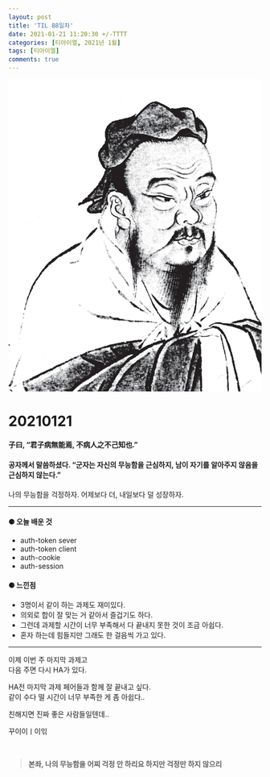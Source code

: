 ```yaml
---
layout: post
title: 'TIL 88일차'
date: 2021-01-21 11:20:30 +/-TTTT
categories: [티아이엘, 2021년 1월]
tags: [티아이엘]
comments: true
---
```


![image](/assets/img/sample/avatar.jpg)

# **20210121**

#### **子曰, “君子病無能焉, 不病人之不己知也.”**

#### **공자께서 말씀하셨다. “군자는 자신의 무능함을 근심하지, 남이 자기를 알아주지 않음을 근심하지 않는다.”**

나의 무능함을 걱정하자. 어제보다 더, 내일보다 덜 성장하자.

---

#### **⚈ 오늘 배운 것**

- auth-token sever
- auth-token client
- auth-cookie
- auth-session

#### **⚈ 느낀점**

- 3명이서 같이 하는 과제도 재미있다.
- 의외로 합이 잘 맞는 거 같아서 즐겁기도 하다.
- 그런데 과제할 시간이 너무 부족해서 다 끝내지 못한 것이 조금 아쉽다.
- 혼자 하는데 힘들지만 그래도 한 걸음씩 가고 있다.

---

이제 이번 주 마지막 과제고  
다음 주면 다시 HA가 있다.

HA전 마지막 과제 페어들과 함께 잘 끝내고 싶다.  
같이 수다 떨 시간이 너무 부족한 게 좀 아쉽다..

친해지면 진짜 좋은 사람들일텐데..

꾸이이ㅣ이읶

<br>

> **본좌, 나의 무능함을 어찌 걱정 안 하리요 하지만 걱정만 하지 않으리**
